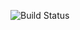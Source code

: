 ![Build Status](https://github.com/AlexandraOwl/SoonDeadline1/actions/workflows/gradle.yml/badge.svg)
